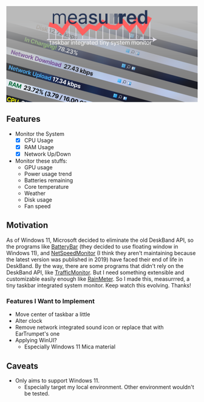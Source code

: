 ![banner](docs/images/banner.png)

## Features

- Monitor the System
  - [x] CPU Usage
  - [x] RAM Usage
  - [x] Network Up/Down

- Monitor these stuffs:
  - GPU usage
  - Power usage trend
  - Batteries remaining
  - Core temperature
  - Weather
  - Disk usage
  - Fan speed

## Motivation

As of Windows 11, Microsoft decided to eliminate the old DeskBand API, so the programs like [BatteryBar](https://batterybarpro.com/) (they decided to use floating window in Windows 11), and [NetSpeedMonitor](https://netspeedmonitor.net/) (I think they aren't maintaining because the latest version was published in 2019) have faced their end of life in DeskBand. By the way, there are some programs that didn't rely on the DeskBand API, like [TrafficMonitor](https://github.com/zhongyang219/TrafficMonitor/blob/master/README_en-us.md). But I need something extensible and customizable easily enough like [RainMeter](https://www.rainmeter.net/). So I made this, measurrred, a tiny taskbar integrated system monitor. Keep watch this evolving. Thanks!

### Features I Want to Implement

- Move center of taskbar a little
- Alter clock
- Remove network integrated sound icon or replace that with EarTrumpet's one
- Applying WinUI?
  - Especially Windows 11 Mica material

## Caveats

- Only aims to support Windows 11.
  - Especially target my local environment. Other environment wouldn't be tested.
